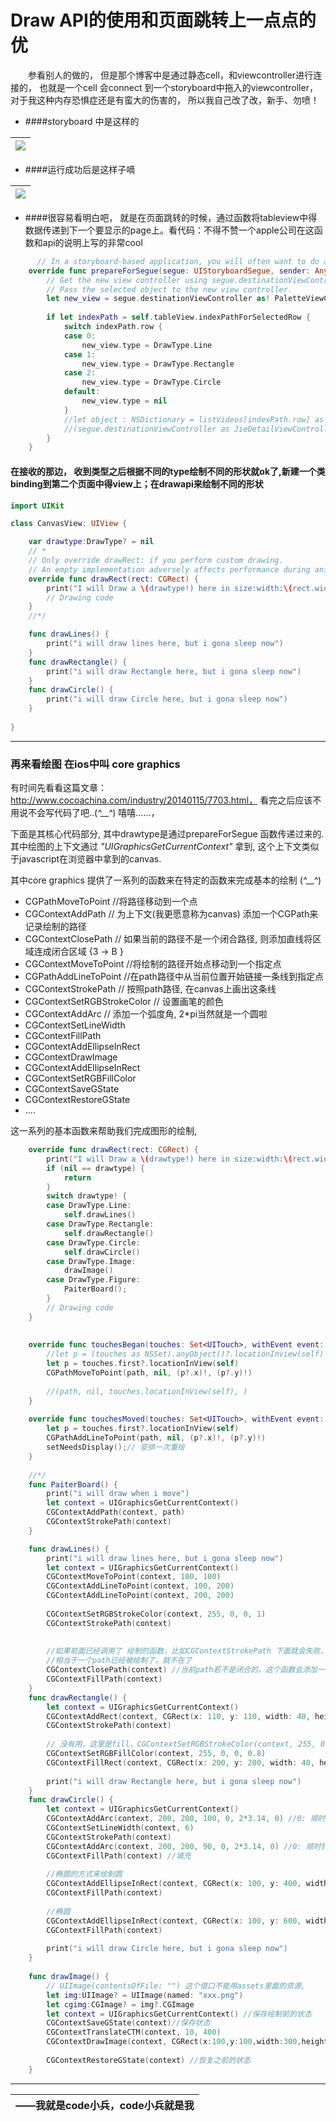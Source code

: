 # Draw API的使用和页面跳转上一点点的优




　　参看别人的做的， 但是那个博客中是通过静态cell，和viewcontroller进行连接的， 也就是一个cell 会connect 到一个storyboard中拖入的viewcontroller， 对于我这种内存恐惧症还是有蛮大的伤害的， 所以我自己改了改，新手、勿喷！

- ####storyboard 中是这样的

|![](QQ20160509-0.png)|
| :--: | 


- ####运行成功后是这样子嘀

|![](jupm.gif)|
| :--: |


- ####很容易看明白吧， 就是在页面跳转的时候，通过函数将tableview中得数据传递到下一个要显示的page上。看代码：不得不赞一个apple公司在这函数和api的说明上写的非常cool

```swift
      // In a storyboard-based application, you will often want to do a little preparation before navigation
    override func prepareForSegue(segue: UIStoryboardSegue, sender: AnyObject?) {
        // Get the new view controller using segue.destinationViewController.
        // Pass the selected object to the new view controller.
        let new_view = segue.destinationViewController as! PaletteViewController
        
        if let indexPath = self.tableView.indexPathForSelectedRow {
            switch indexPath.row {
            case 0:
                new_view.type = DrawType.Line
            case 1:
                new_view.type = DrawType.Rectangle
            case 2:
                new_view.type = DrawType.Circle
            default:
                new_view.type = nil
            }
            //let object : NSDictionary = listVideos[indexPath.row] as NSDictionary
            //(segue.destinationViewController as JieDetailViewController).detailItem = object
        }
    }
```


#### 在接收的那边， 收到类型之后根据不同的type绘制不同的形状就ok了,新建一个类binding到第二个页面中得view上；在drawapi来绘制不同的形状
```swift
import UIKit

class CanvasView: UIView {

    var drawtype:DrawType? = nil
    // *
    // Only override drawRect: if you perform custom drawing.
    // An empty implementation adversely affects performance during animation.
    override func drawRect(rect: CGRect) {
        print("I will Draw a \(drawtype!) here in size:width:\(rect.width),height:\(rect.height)")
        // Drawing code
    }
    //*/

    func drawLines() {
        print("i will draw lines here, but i gona sleep now")
    }
    func drawRectangle() {
        print("i will draw Rectangle here, but i gona sleep now")
    }
    func drawCircle() {
        print("i will draw Circle here, but i gona sleep now")
    }
    
}
```

---

### 再来看绘图 在ios中叫 core graphics


有时间先看看这篇文章：http://www.cocoachina.com/industry/20140115/7703.html，  看完之后应该不用说不会写代码了吧..(*^__^*) 嘻嘻……，

下面是其核心代码部分, 其中drawtype是通过prepareForSegue 函数传递过来的. 其中绘图的上下文通过
*"UIGraphicsGetCurrentContext"* 拿到, 这个上下文类似于javascript在浏览器中拿到的canvas.

其中core graphics 提供了一系列的函数来在特定的函数来完成基本的绘制
 (*^__^*)
- CGPathMoveToPoint //将路径移动到一个点
- CGContextAddPath // 为上下文(我更愿意称为canvas) 添加一个CGPath来记录绘制的路径
- CGContextClosePath // 如果当前的路径不是一个闭合路径, 则添加直线将区域连成闭合区域 {3 -> B }
- CGContextMoveToPoint //将绘制的路径开始点移动到一个指定点
- CGPathAddLineToPoint //在path路径中从当前位置开始链接一条线到指定点
- CGContextStrokePath // 按照path路径, 在canvas上画出这条线
- CGContextSetRGBStrokeColor // 设置画笔的颜色
- CGContextAddArc // 添加一个弧度角, 2\*pi当然就是一个圆啦
- CGContextSetLineWidth
- CGContextFillPath
- CGContextAddEllipseInRect
- CGContextDrawImage
- CGContextAddEllipseInRect
- CGContextSetRGBFillColor
- CGContextSaveGState
- CGContextRestoreGState
- ....

这一系列的基本函数来帮助我们完成图形的绘制,

```swift
    override func drawRect(rect: CGRect) {
        print("I will Draw a \(drawtype!) here in size:width:\(rect.width),height:\(rect.height)")
        if (nil == drawtype) {
            return
        }
        switch drawtype! {
        case DrawType.Line:
            self.drawLines()
        case DrawType.Rectangle:
            self.drawRectangle()
        case DrawType.Circle:
            self.drawCircle()
        case DrawType.Image:
            drawImage()
        case DrawType.Figure:
            PaiterBoard();
        }
        // Drawing code
    }
    
    
    override func touchesBegan(touches: Set<UITouch>, withEvent event: UIEvent?) {
        //let p = (touches as NSSet).anyObject()?.locationInview(self)
        let p = touches.first?.locationInView(self)
        CGPathMoveToPoint(path, nil, (p?.x)!, (p?.y)!)
        
        //(path, nil, touches.locationInView(self), )
    }
    
    override func touchesMoved(touches: Set<UITouch>, withEvent event: UIEvent?) {
        let p = touches.first?.locationInView(self)
        CGPathAddLineToPoint(path, nil, (p?.x)!, (p?.y)!)
        setNeedsDisplay();// 安排一次重绘
    }
    
    //*/
    func PaiterBoard() {
        print("i will draw when i move")
        let context = UIGraphicsGetCurrentContext()
        CGContextAddPath(context, path)
        CGContextStrokePath(context)
    }

    func drawLines() {
        print("i will draw lines here, but i gona sleep now")
        let context = UIGraphicsGetCurrentContext()
        CGContextMoveToPoint(context, 100, 100)
        CGContextAddLineToPoint(context, 100, 200)
        CGContextAddLineToPoint(context, 200, 200)
        
        CGContextSetRGBStrokeColor(context, 255, 0, 0, 1)
        CGContextStrokePath(context)
        
        
        //如果前面已经调用了 绘制的函数，比如CGContextStrokePath 下面就会失败，
        //相当于一个path已经被绘制了，就不在了
        CGContextClosePath(context) //当前path若不是闭合的，这个函数会添加一条直线让当前path闭合
        CGContextFillPath(context)
    }
    func drawRectangle() {
        let context = UIGraphicsGetCurrentContext()
        CGContextAddRect(context, CGRect(x: 110, y: 110, width: 40, height: 40))
        CGContextStrokePath(context)
        
        // 没有用，这里是fill，CGContextSetRGBStrokeColor(context, 255, 0, 0, 1)
        CGContextSetRGBFillColor(context, 255, 0, 0, 0.8)
        CGContextFillRect(context, CGRect(x: 200, y: 200, width: 40, height: 40))
        
        print("i will draw Rectangle here, but i gona sleep now")
    }
    func drawCircle() {
        let context = UIGraphicsGetCurrentContext()
        CGContextAddArc(context, 200, 200, 100, 0, 2*3.14, 0) //0: 顺时针, 1: 逆时针
        CGContextSetLineWidth(context, 6)
        CGContextStrokePath(context)
        CGContextAddArc(context, 200, 200, 90, 0, 2*3.14, 0) //0: 顺时针, 1: 逆时针
        CGContextFillPath(context) //填充
        
        //椭圆的方式来绘制圆
        CGContextAddEllipseInRect(context, CGRect(x: 100, y: 400, width: 100, height: 100))
        CGContextFillPath(context)
        
        //椭圆
        CGContextAddEllipseInRect(context, CGRect(x: 100, y: 600, width: 100, height: 50))
        CGContextFillPath(context)
        
        print("i will draw Circle here, but i gona sleep now")
    }
    
    func drawImage() {
        // UIImage(contentsOfFile: "") 这个借口不能用assets里面的资源,
        let img:UIImage? = UIImage(named: "xxx.png")
        let cgimg:CGImage? = img?.CGImage
        let context = UIGraphicsGetCurrentContext() //保存绘制前的状态
        CGContextSaveGState(context)//保存状态
        CGContextTranslateCTM(context, 10, 400)
        CGContextDrawImage(context, CGRect(x:100,y:100,width:300,height:300), cgimg)
        
        CGContextRestoreGState(context) //恢复之前的状态
    }

```


---

| ——**我就是code小兵，code小兵就是我**  |
| --: |



















































